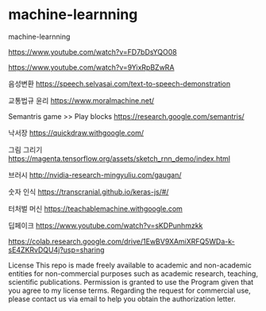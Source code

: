 # machine-learnning
machine-learnning

https://www.youtube.com/watch?v=FD7bDsYQO08

https://www.youtube.com/watch?v=9YixRpBZwRA


음성변환
https://speech.selvasai.com/text-to-speech-demonstration

교통법규 윤리
https://www.moralmachine.net/

Semantris game  >> Play blocks
https://research.google.com/semantris/

낙서장
https://quickdraw.withgoogle.com/

그림 그리기
https://magenta.tensorflow.org/assets/sketch_rnn_demo/index.html

브러시
http://nvidia-research-mingyuliu.com/gaugan/

숫자 인식
https://transcranial.github.io/keras-js/#/

터처벌 머신
https://teachablemachine.withgoogle.com



딥페이크
https://www.youtube.com/watch?v=sKDPunhmzkk

https://colab.research.google.com/drive/1EwBV9XAmiXRFQ5WDa-k-sE4ZKRvDQU4j?usp=sharing




License
This repo is made freely available to academic and non-academic entities for non-commercial purposes such as academic research, teaching, scientific publications. Permission is granted to use the Program given that you agree to my license terms. Regarding the request for commercial use, please contact us via email to help you obtain the authorization letter.
